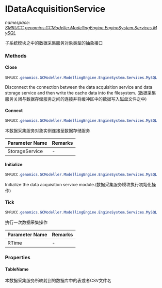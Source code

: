 ﻿# IDataAcquisitionService
_namespace: [SMRUCC.genomics.GCModeller.ModellingEngine.EngineSystem.Services.MySQL](./index.md)_

子系统模块之中的数据采集服务对象类型的抽象接口



### Methods

#### Close
```csharp
SMRUCC.genomics.GCModeller.ModellingEngine.EngineSystem.Services.MySQL.IDataAcquisitionService.Close
```
Disconnect the connection between the data acquisition service and data storage service and then write the cache data into the filesystem.
 (数据采集服务关闭与数据存储服务之间的连接并将缓冲区中的数据写入磁盘文件之中)

#### Connect
```csharp
SMRUCC.genomics.GCModeller.ModellingEngine.EngineSystem.Services.MySQL.IDataAcquisitionService.Connect(SMRUCC.genomics.GCModeller.ModellingEngine.EngineSystem.Services.DataAcquisition.DataSerializer.DataSerializer)
```
本数据采集服务对象实例连接至数据存储服务

|Parameter Name|Remarks|
|--------------|-------|
|StorageService|-|


#### Initialize
```csharp
SMRUCC.genomics.GCModeller.ModellingEngine.EngineSystem.Services.MySQL.IDataAcquisitionService.Initialize
```
Initialize the data acquisition service module.(数据采集服务模块执行初始化操作)

#### Tick
```csharp
SMRUCC.genomics.GCModeller.ModellingEngine.EngineSystem.Services.MySQL.IDataAcquisitionService.Tick(System.Int32)
```
执行一次数据采集操作

|Parameter Name|Remarks|
|--------------|-------|
|RTime|-|



### Properties

#### TableName
本数据采集服务所映射到的数据库中的表或者CSV文件名

